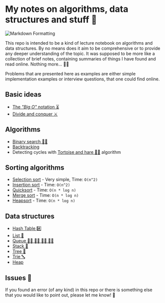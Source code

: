# My notes on algorithms, data structures and stuff 🙈

![Markdown Formatting](https://github.com/pniewiejski/algorithms-playground/workflows/Markdown%20Formatting/badge.svg)

This repo is intended to be a kind of lecture notebook on algorithms and data structures. By no
means does it aim to be comprehensive or to provide any deeper understanding of the topic. It was
supposed to be more like a collection of brief notes, containing summaries of things I have found
and read online. Nothing more... 💁‍♂️

Problems that are presented here as examples are either simple implementation examples or interview
questions, that one could find online.

## Basic ideas

- [The _"Big O"_ notation ⏳](./BigO.md)
- [Divide and conquer ⚔️](./DivideAndConquer.md)

## Algorithms

- [Binary search 🕵️‍♂️](./binary-search/)
- [Backtracking](./backtracking/)
- Detecting cycles with [Tortoise and hare 🐢🐇](graphs/tortoise-and-hare/) algorithm

## Sorting algorithms

- [Selection sort](./sorting/selection-sort/) - Very simple, Time: `O(n^2)`
- [Insertion sort](./sorting/insertion-sort/) - Time: `O(n^2)`
- [Quicksort](./sorting/quicksort/) - Time: `O(n * log n)`
- [Merge sort](./sorting/merge-sort/) - Time: `O(n * log n)`
- [Heapsort](./sorting/heap-sort/) - Time: `O(n * log n)`

## Data structures

- [Hash Table #️⃣](./data-structures/HashTable/)
- [List 🔗](./data-structures/List/)
- [Queue 🚶‍♂️ 🚶‍♂️ 🚶‍♂️ 🚶‍♂️](./data-structures/Queue/)
- [Stack 🥞](./data-structures/Stack/)
- [Tree 🌳](./data-structures/Tree/)
- [Trie 🔤](./data-structures/Trie/)
- [Heap](./data-structures/Heap/)

## Issues 🤕

If you found an error (of any kind) in this repo or there is something else that you would like to
point out, please let me know! 🙏

